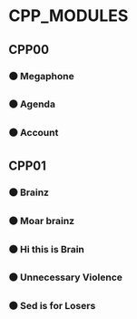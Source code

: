 # CPP_MODULES

## CPP00
### ⚫ Megaphone
### ⚫ Agenda
### ⚫ Account

## CPP01
### ⚫ Brainz
### ⚫ Moar brainz
### ⚫ Hi this is Brain
### ⚫ Unnecessary Violence
### ⚫ Sed is for Losers
<!-- ### ⚫ Harl 2.0 -->
<!-- ### ⚫ Harl filter -->

